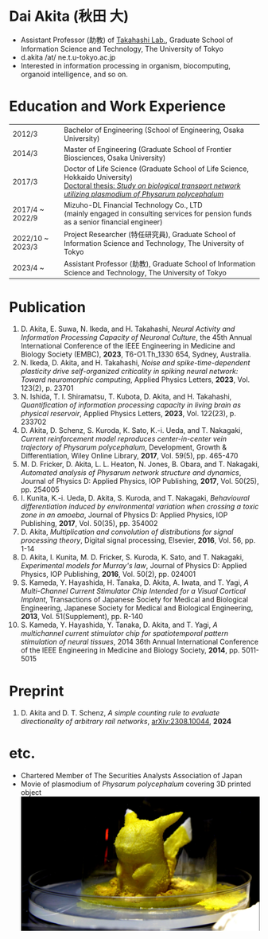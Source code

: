 # Dai Akita (秋田 大)

- Assistant Professor (助教) of [Takahashi Lab.](http://www.ne.t.u-tokyo.ac.jp/index.html), Graduate School of Information Science and Technology, The University of Tokyo
- d.akita /at/ ne.t.u-tokyo.ac.jp
- Interested in information processing in organism, biocomputing, organoid intelligence, and so on.


# Education and Work Experience

|                  |                                                                                                                                     | 
| ---------------- | ----------------------------------------------------------------------------------------------------------------------------------- | 
| 2012/3           | Bachelor of Engineering (School of Engineering, Osaka University)                                                                   | 
| 2014/3           | Master of Engineering (Graduate School of Frontier Biosciences, Osaka University)                                                   | 
| 2017/3           | Doctor of Life Science (Graduate School of Life Science, Hokkaido University)<br>[Doctoral thesis: _Study on biological transport network utilizing plasmodium of Physarum polycephalum_](https://eprints.lib.hokudai.ac.jp/dspace/handle/2115/65418)                                                       | 
| 2017/4 ~ 2022/9  | Mizuho-DL Financial Technology Co., LTD<br>(mainly engaged in consulting services for pension funds as a senior financial engineer) | 
| 2022/10 ~ 2023/3 | Project Researcher (特任研究員), Graduate School of Information Science and Technology, The University of Tokyo                                  | 
| 2023/4 ~         | Assistant Professor (助教), Graduate School of Information Science and Technology, The University of Tokyo                                  | 


# Publication

1. D. Akita, E. Suwa, N. Ikeda, and H. Takahashi, _Neural Activity and Information Processing Capacity of Neuronal Culture_, the 45th Annual International Conference of the IEEE Engineering in Medicine and Biology Society (EMBC), **2023**, T6-O1.Th_1330 654, Sydney, Australia.
1. N. Ikeda, D. Akita, and H. Takahashi, _Noise and spike-time-dependent plasticity drive self-organized criticality in spiking neural network: Toward neuromorphic computing_, Applied Physics Letters, **2023**, Vol. 123(2), p. 23701
1. N. Ishida, T. I. Shiramatsu, T. Kubota, D. Akita, and H. Takahashi, _Quantification of information processing capacity in living brain as physical reservoir_, Applied Physics Letters, **2023**, Vol. 122(23), p. 233702
1. D. Akita, D. Schenz, S. Kuroda, K. Sato, K.-i. Ueda, and T. Nakagaki, _Current reinforcement model reproduces center-in-center vein trajectory of Physarum polycephalum_, Development, Growth & Differentiation, Wiley Online Library, **2017**, Vol. 59(5), pp. 465-470
1. M. D. Fricker, D. Akita, L. L. Heaton, N. Jones, B. Obara, and T. Nakagaki,  _Automated analysis of Physarum network structure and dynamics_, Journal of Physics D: Applied Physics, IOP Publishing, **2017**, Vol. 50(25), pp. 254005
1. I. Kunita, K.-i. Ueda, D. Akita, S. Kuroda, and T. Nakagaki,  _Behavioural differentiation induced by environmental variation when crossing a toxic zone in an amoeba_, Journal of Physics D: Applied Physics, IOP Publishing, **2017**, Vol. 50(35), pp. 354002
1. D. Akita,  _Multiplication and convolution of distributions for signal processing theory_, Digital signal processing, Elsevier, **2016**, Vol. 56, pp. 1-14
1. D. Akita, I. Kunita, M. D. Fricker, S. Kuroda, K. Sato, and T. Nakagaki,  _Experimental models for Murray's law_, Journal of Physics D: Applied Physics, IOP Publishing, **2016**, Vol. 50(2), pp. 024001
1. S. Kameda, Y. Hayashida, H. Tanaka, D. Akita, A. Iwata, and T. Yagi,  _A Multi-Channel Current Stimulator Chip Intended for a Visual Cortical Implant_, Transactions of Japanese Society for Medical and Biological Engineering, Japanese Society for Medical and Biological Engineering, **2013**, Vol. 51(Supplement), pp. R-140
1. S. Kameda, Y. Hayashida, Y. Tanaka, D. Akita, and T. Yagi,  _A multichannel current stimulator chip for spatiotemporal pattern stimulation of neural tissues_, 2014 36th Annual International Conference of the IEEE Engineering in Medicine and Biology Society, **2014**, pp. 5011-5015

# Preprint

1. D. Akita and D. T. Schenz, _A simple counting rule to evaluate directionality of arbitrary rail networks_, [arXiv:2308.10044](https://arxiv.org/abs/2308.10044), **2024**

# etc.

- Chartered Member of The Securities Analysts Association of Japan
- Movie of plasmodium of _Physarum polycephalum_ covering 3D printed object<br>[![pika_thumbnail](pika_thumbnail.png)](pikam.mp4)
